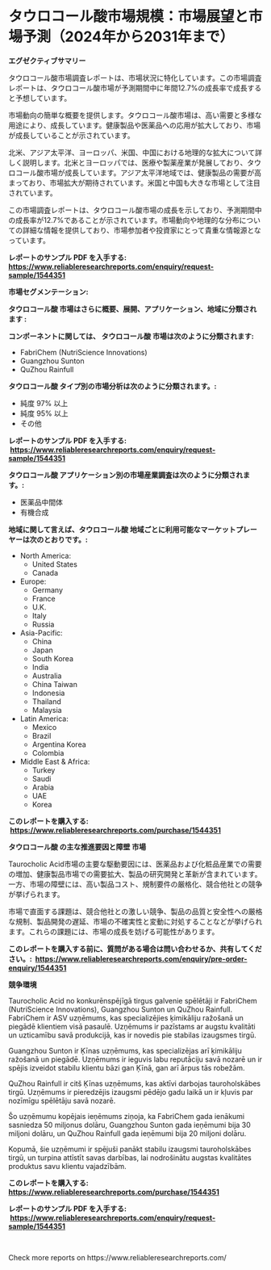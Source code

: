 <p><h1>タウロコール酸市場規模：市場展望と市場予測（2024年から2031年まで）</h1></p><p><strong>エグゼクティブサマリー</strong></p>
<p><p>タウロコール酸市場調査レポートは、市場状況に特化しています。この市場調査レポートは、タウロコール酸市場が予測期間中に年間12.7%の成長率で成長すると予想しています。</p><p>市場動向の簡単な概要を提供します。タウロコール酸市場は、高い需要と多様な用途により、成長しています。健康製品や医薬品への応用が拡大しており、市場が成長していることが示されています。</p><p>北米、アジア太平洋、ヨーロッパ、米国、中国における地理的な拡大について詳しく説明します。北米とヨーロッパでは、医療や製薬産業が発展しており、タウロコール酸市場が成長しています。アジア太平洋地域では、健康製品の需要が高まっており、市場拡大が期待されています。米国と中国も大きな市場として注目されています。</p><p>この市場調査レポートは、タウロコール酸市場の成長を示しており、予測期間中の成長率が12.7%であることが示されています。市場動向や地理的な分布についての詳細な情報を提供しており、市場参加者や投資家にとって貴重な情報源となっています。</p></p>
<p><strong>レポートのサンプル PDF を入手する: <a href="https://www.reliableresearchreports.com/enquiry/request-sample/1544351">https://www.reliableresearchreports.com/enquiry/request-sample/1544351</a></strong></p>
<p><strong>市場セグメンテーション:</strong></p>
<p><strong> タウロコール酸 市場はさらに概要、展開、アプリケーション、地域に分類されます :</strong></p>
<p><strong>コンポーネントに関しては、 タウロコール酸 市場は次のように分類されます: &nbsp;</strong></p>
<p><ul><li>FabriChem (NutriScience Innovations)</li><li>Guangzhou Sunton</li><li>QuZhou Rainfull</li></ul></p>
<p><strong> タウロコール酸 タイプ別の市場分析は次のように分類されます。:</strong></p>
<p><ul><li>純度 97% 以上</li><li>純度 95% 以上</li><li>その他</li></ul></p>
<p><strong>レポートのサンプル PDF を入手する: &nbsp;<a href="https://www.reliableresearchreports.com/enquiry/request-sample/1544351">https://www.reliableresearchreports.com/enquiry/request-sample/1544351</a></strong></p>
<p><strong> タウロコール酸 アプリケーション別の市場産業調査は次のように分類されます。:</strong></p>
<p><ul><li>医薬品中間体</li><li>有機合成</li></ul></p>
<p><strong>地域に関して言えば、タウロコール酸 地域ごとに利用可能なマーケットプレーヤーは次のとおりです。:</strong></p>
<p><ul>
    <li>
        North America:
        <ul>
            <li>United States</li>
            <li>Canada</li>
        </ul>
    </li>
    <li>
        Europe:
        <ul>
            <li>Germany</li>
            <li>France</li>
            <li>U.K.</li>
            <li>Italy</li>
            <li>Russia</li>
        </ul>
    </li>
    <li>
        Asia-Pacific:
        <ul>
            <li>China</li>
            <li>Japan</li>
            <li>South Korea</li>
            <li>India</li>
            <li>Australia</li>
            <li>China Taiwan</li>
            <li>Indonesia</li>
            <li>Thailand</li>
            <li>Malaysia</li>
        </ul>
    </li>
    <li>
        Latin America:
        <ul>
            <li>Mexico</li>
            <li>Brazil</li>
            <li>Argentina Korea</li>
            <li>Colombia</li>
        </ul>
    </li>
    <li>
        Middle East & Africa:
        <ul>
            <li>Turkey</li>
            <li>Saudi</li>
            <li>Arabia</li>
            <li>UAE</li>
            <li>Korea</li>
        </ul>
    </li>
    </ul></p>
<p><strong>このレポートを購入する: &nbsp;<a href="https://www.reliableresearchreports.com/purchase/1544351">https://www.reliableresearchreports.com/purchase/1544351</a></strong></p>
<p><strong>タウロコール酸 の主な推進要因と障壁 市場</strong></p>
<p><p>Taurocholic Acid市場の主要な駆動要因には、医薬品および化粧品産業での需要の増加、健康製品市場での需要拡大、製品の研究開発と革新が含まれています。一方、市場の障壁には、高い製品コスト、規制要件の厳格化、競合他社との競争が挙げられます。</p><p>市場で直面する課題は、競合他社との激しい競争、製品の品質と安全性への厳格な規制、製品開発の遅延、市場の不確実性と変動に対処することなどが挙げられます。これらの課題には、市場の成長を妨げる可能性があります。</p></p>
<p><strong>このレポートを購入する前に、質問がある場合は問い合わせるか、共有してください。:&nbsp; <a href="https://www.reliableresearchreports.com/enquiry/pre-order-enquiry/1544351">https://www.reliableresearchreports.com/enquiry/pre-order-enquiry/1544351</a></strong></p>
<p><strong>競争環境</strong></p>
<p><p>Taurocholic Acid no konkurēnspējīgā tirgus galvenie spēlētāji ir FabriChem (NutriScience Innovations), Guangzhou Sunton un QuZhou Rainfull. FabriChem ir ASV uzņēmums, kas specializējies ķimikāliju ražošanā un piegādē klientiem visā pasaulē. Uzņēmums ir pazīstams ar augstu kvalitāti un uzticamību savā produkcijā, kas ir novedis pie stabilas izaugsmes tirgū.</p><p>Guangzhou Sunton ir Ķīnas uzņēmums, kas specializējas arī ķimikāliju ražošanā un piegādē. Uzņēmums ir ieguvis labu reputāciju savā nozarē un ir spējis izveidot stabilu klientu bāzi gan Ķīnā, gan arī ārpus tās robežām.</p><p>QuZhou Rainfull ir citš Ķīnas uzņēmums, kas aktīvi darbojas tauroholskābes tirgū. Uzņēmums ir pieredzējis izaugsmi pēdējo gadu laikā un ir kļuvis par nozīmīgu spēlētāju savā nozarē.</p><p>Šo uzņēmumu kopējais ieņēmums ziņoja, ka FabriChem gada ienākumi sasniedza 50 miljonus dolāru, Guangzhou Sunton gada ieņēmumi bija 30 miljoni dolāru, un QuZhou Rainfull gada ieņēmumi bija 20 miljoni dolāru.</p><p>Kopumā, šie uzņēmumi ir spējuši panākt stabilu izaugsmi tauroholskābes tirgū, un turpina attīstīt savas darbības, lai nodrošinātu augstas kvalitātes produktus savu klientu vajadzībām.</p></p>
<p><strong>このレポートを購入する: &nbsp; <a href="https://www.reliableresearchreports.com/purchase/1544351">https://www.reliableresearchreports.com/purchase/1544351</a></strong></p>
<p><strong>レポートのサンプル PDF を入手する: &nbsp;<a href="https://www.reliableresearchreports.com/enquiry/request-sample/1544351">https://www.reliableresearchreports.com/enquiry/request-sample/1544351</a></strong><strong></strong></p>
<p>&nbsp;</p>
<p>Check more reports on https://www.reliableresearchreports.com/</p>